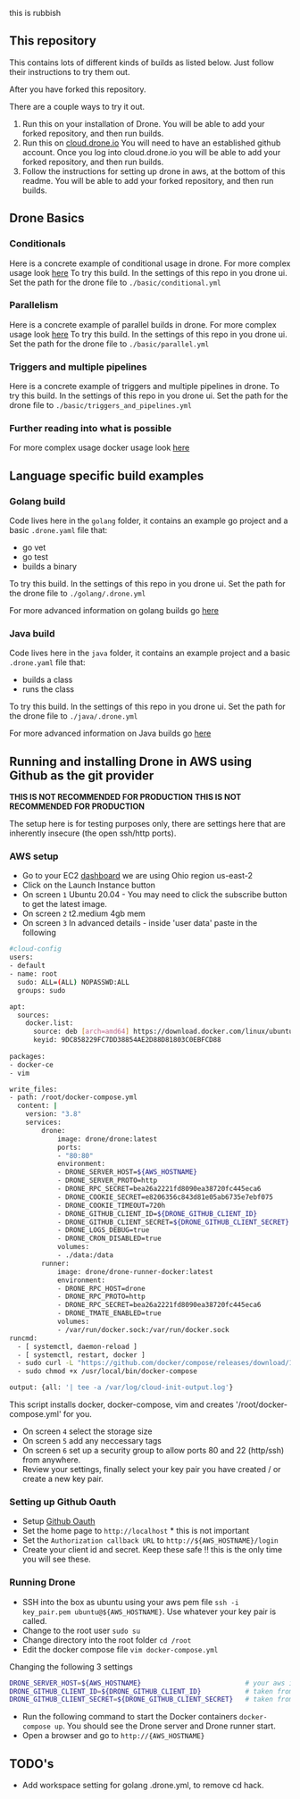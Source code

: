 this is rubbish

## This repository

This contains lots of different kinds of builds as listed below. Just follow their instructions to try them out.

After you have forked this repository.

There are a couple ways to try it out.

  1. Run this on your installation of Drone. You will be able to add your forked repository, and then run builds.
  2. Run this on [cloud.drone.io](cloud.drone.io) You will need to have an established github account. Once you log into cloud.drone.io you will be able to add your forked repository, and then run builds.
  3. Follow the instructions for setting up drone in aws, at the bottom of this readme. You will be able to add your forked repository, and then run builds.

## Drone Basics

### Conditionals

Here is a concrete example of conditional usage in drone. For more complex usage look [here](https://docs.drone.io/pipeline/conditions/)
To try this build. In the settings of this repo in you drone ui. Set the path for the drone file to `./basic/conditional.yml`

### Parallelism

Here is a concrete example of parallel builds in drone. For more complex usage look [here](https://docs.drone.io/pipeline/docker/syntax/parallelism/)
To try this build. In the settings of this repo in you drone ui. Set the path for the drone file to `./basic/parallel.yml`

### Triggers and multiple pipelines

Here is a concrete example of triggers and multiple pipelines in drone.
To try this build. In the settings of this repo in you drone ui. Set the path for the drone file to `./basic/triggers_and_pipelines.yml`

### Further reading into what is possible

For more complex usage docker usage look [here](https://docs.drone.io/quickstart/docker/)

## Language specific build examples

### Golang build

Code lives here in the `golang` folder, it contains an example go project and a basic `.drone.yaml` file that:

- go vet
- go test
- builds a binary

To try this build. In the settings of this repo in you drone ui. Set the path for the drone file to `./golang/.drone.yml`

For more advanced information on golang builds go [here](https://docs.drone.io/pipeline/kubernetes/examples/language/golang/)

### Java build

Code lives here in the `java` folder, it contains an example project and a basic `.drone.yaml` file that:

- builds a class
- runs the class

To try this build. In the settings of this repo in you drone ui. Set the path for the drone file to `./java/.drone.yml`

For more advanced information on Java builds go [here](https://docs.drone.io/pipeline/kubernetes/examples/language/java/)

## Running and installing Drone in AWS using Github as the git provider

**THIS IS NOT RECOMMENDED FOR PRODUCTION** **THIS IS NOT RECOMMENDED FOR PRODUCTION**

The setup here is for testing purposes only, there are settings here that are inherently insecure (the open ssh/http ports).

### AWS setup

- Go to your EC2 [dashboard](https://us-east-2.console.aws.amazon.com/ec2/v2/home?region=us-east-2#Home:) we are using Ohio region us-east-2
- Click on the Launch Instance button
- On screen `1` Ubuntu 20.04 - You may need to click the subscribe button to get the latest image.
- On screen `2` t2.medium 4gb mem
- On screen `3` In advanced details - inside 'user data' paste in the following

```BASH
#cloud-config
users:
- default
- name: root
  sudo: ALL=(ALL) NOPASSWD:ALL
  groups: sudo

apt:
  sources:
    docker.list:
      source: deb [arch=amd64] https://download.docker.com/linux/ubuntu $RELEASE stable
      keyid: 9DC858229FC7DD38854AE2D88D81803C0EBFCD88
      
packages:
- docker-ce
- vim

write_files:
- path: /root/docker-compose.yml
  content: |
    version: "3.8"
    services:
        drone:
            image: drone/drone:latest
            ports:
            - "80:80"
            environment:
            - DRONE_SERVER_HOST=${AWS_HOSTNAME}
            - DRONE_SERVER_PROTO=http
            - DRONE_RPC_SECRET=bea26a2221fd8090ea38720fc445eca6
            - DRONE_COOKIE_SECRET=e8206356c843d81e05ab6735e7ebf075
            - DRONE_COOKIE_TIMEOUT=720h
            - DRONE_GITHUB_CLIENT_ID=${DRONE_GITHUB_CLIENT_ID}
            - DRONE_GITHUB_CLIENT_SECRET=${DRONE_GITHUB_CLIENT_SECRET}
            - DRONE_LOGS_DEBUG=true
            - DRONE_CRON_DISABLED=true
            volumes:
            - ./data:/data
        runner:
            image: drone/drone-runner-docker:latest
            environment:
            - DRONE_RPC_HOST=drone
            - DRONE_RPC_PROTO=http
            - DRONE_RPC_SECRET=bea26a2221fd8090ea38720fc445eca6
            - DRONE_TMATE_ENABLED=true
            volumes:
            - /var/run/docker.sock:/var/run/docker.sock
runcmd:
  - [ systemctl, daemon-reload ]
  - [ systemctl, restart, docker ]
  - sudo curl -L "https://github.com/docker/compose/releases/download/1.29.2/docker-compose-$(uname -s)-$(uname -m)" -o /usr/local/bin/docker-compose
  - sudo chmod +x /usr/local/bin/docker-compose

output: {all: '| tee -a /var/log/cloud-init-output.log'}
```

This script installs docker, docker-compose, vim and creates '/root/docker-compose.yml' for you.

- On screen `4` select the storage size
- On screen `5` add any neccessary tags
- On screen `6` set up a security group to allow ports 80 and 22 (http/ssh) from anywhere.
- Review your settings, finally select your key pair you have created / or create a new key pair.

### Setting up Github Oauth

- Setup [Github Oauth](https://github.com/settings/developers)
- Set the home page to `http://localhost` * this is not important
- Set the `Authorization callback URL` to `http://${AWS_HOSTNAME}/login`
- Create your client id and secret. Keep these safe !! this is the only time you will see these.

### Running Drone

- SSH into the box as ubuntu using your aws pem file `ssh -i key_pair.pem ubuntu@${AWS_HOSTNAME}`. Use whatever your key pair is called.
- Change to the root user `sudo su`
- Change directory into the root folder `cd /root`
- Edit the docker compose file `vim docker-compose.yml`

Changing the following 3 settings

```BASH
DRONE_SERVER_HOST=${AWS_HOSTNAME}                          # your aws instance hostname
DRONE_GITHUB_CLIENT_ID=${DRONE_GITHUB_CLIENT_ID}           # taken from your Github oauth application
DRONE_GITHUB_CLIENT_SECRET=${DRONE_GITHUB_CLIENT_SECRET}   # taken from your Github oauth application
```

- Run the following command to start the Docker containers `docker-compose up`. You should see the Drone server and Drone runner start.
- Open a browser and go to `http://{AWS_HOSTNAME}`

## TODO's

- Add workspace setting for golang .drone.yml, to remove cd hack.
